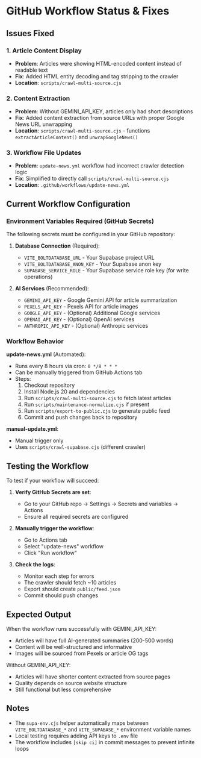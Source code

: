 # GitHub Workflow Status & Fixes

## Issues Fixed

### 1. Article Content Display
- **Problem**: Articles were showing HTML-encoded content instead of readable text
- **Fix**: Added HTML entity decoding and tag stripping to the crawler
- **Location**: `scripts/crawl-multi-source.cjs`

### 2. Content Extraction
- **Problem**: Without GEMINI_API_KEY, articles only had short descriptions
- **Fix**: Added content extraction from source URLs with proper Google News URL unwrapping
- **Location**: `scripts/crawl-multi-source.cjs` - functions `extractArticleContent()` and `unwrapGoogleNews()`

### 3. Workflow File Updates
- **Problem**: `update-news.yml` workflow had incorrect crawler detection logic
- **Fix**: Simplified to directly call `scripts/crawl-multi-source.cjs`
- **Location**: `.github/workflows/update-news.yml`

## Current Workflow Configuration

### Environment Variables Required (GitHub Secrets)

The following secrets must be configured in your GitHub repository:

1. **Database Connection** (Required):
   - `VITE_BOLTDATABASE_URL` - Your Supabase project URL
   - `VITE_BOLTDATABASE_ANON_KEY` - Your Supabase anon key
   - `SUPABASE_SERVICE_ROLE` - Your Supabase service role key (for write operations)

2. **AI Services** (Recommended):
   - `GEMINI_API_KEY` - Google Gemini API for article summarization
   - `PEXELS_API_KEY` - Pexels API for article images
   - `GOOGLE_API_KEY` - (Optional) Additional Google services
   - `OPENAI_API_KEY` - (Optional) OpenAI services
   - `ANTHROPIC_API_KEY` - (Optional) Anthropic services

### Workflow Behavior

**update-news.yml** (Automated):
- Runs every 8 hours via cron: `0 */8 * * *`
- Can be manually triggered from GitHub Actions tab
- Steps:
  1. Checkout repository
  2. Install Node.js 20 and dependencies
  3. Run `scripts/crawl-multi-source.cjs` to fetch latest articles
  4. Run `scripts/maintenance-normalize.cjs` if present
  5. Run `scripts/export-to-public.cjs` to generate public feed
  6. Commit and push changes back to repository

**manual-update.yml**:
- Manual trigger only
- Uses `scripts/crawl-supabase.cjs` (different crawler)

## Testing the Workflow

To test if your workflow will succeed:

1. **Verify GitHub Secrets are set**:
   - Go to your GitHub repo → Settings → Secrets and variables → Actions
   - Ensure all required secrets are configured

2. **Manually trigger the workflow**:
   - Go to Actions tab
   - Select "update-news" workflow
   - Click "Run workflow"

3. **Check the logs**:
   - Monitor each step for errors
   - The crawler should fetch ~10 articles
   - Export should create `public/feed.json`
   - Commit should push changes

## Expected Output

When the workflow runs successfully with GEMINI_API_KEY:
- Articles will have full AI-generated summaries (200-500 words)
- Content will be well-structured and informative
- Images will be sourced from Pexels or article OG tags

Without GEMINI_API_KEY:
- Articles will have shorter content extracted from source pages
- Quality depends on source website structure
- Still functional but less comprehensive

## Notes

- The `supa-env.cjs` helper automatically maps between `VITE_BOLTDATABASE_*` and `VITE_SUPABASE_*` environment variable names
- Local testing requires adding API keys to `.env` file
- The workflow includes `[skip ci]` in commit messages to prevent infinite loops
